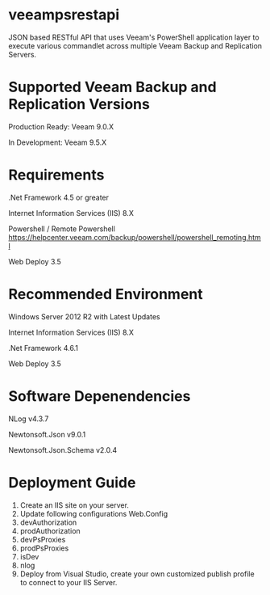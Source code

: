 # veeampsrestapi
JSON based RESTful API that uses Veeam's PowerShell application layer to execute various commandlet across multiple Veeam Backup and Replication Servers.

# Supported Veeam Backup and Replication Versions
Production Ready:
Veeam 9.0.X

In Development:
Veeam 9.5.X

# Requirements
.Net Framework 4.5 or greater

Internet Information Services (IIS) 8.X

Powershell / Remote Powershell
https://helpcenter.veeam.com/backup/powershell/powershell_remoting.html

Web Deploy 3.5

# Recommended Environment
Windows Server 2012 R2 with Latest Updates

Internet Information Services (IIS) 8.X

.Net Framework 4.6.1

Web Deploy 3.5

# Software Depenendencies
NLog v4.3.7

Newtonsoft.Json v9.0.1

Newtonsoft.Json.Schema v2.0.4

# Deployment Guide 
1. Create an IIS site on your server.
2. Update following configurations Web.Config
  1. devAuthorization
  2. prodAuthorization
  3. devPsProxies
  4. prodPsProxies
  5. isDev
  6. nlog
3. Deploy from Visual Studio, create your own customized publish profile to connect to your IIS Server.



